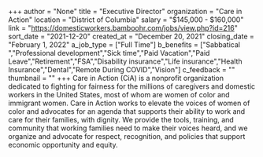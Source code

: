 +++
author = "None"
title = "Executive Director"
organization = "Care in Action"
location = "District of Columbia"
salary = "$145,000 - $160,000"
link = "https://domesticworkers.bamboohr.com/jobs/view.php?id=216"
sort_date = "2021-12-20"
created_at = "December 20, 2021"
closing_date = "February 1, 2022"
a_job_type = ["Full Time"]
b_benefits = ["Sabbatical ","Professional development","Sick time","Paid Vacation","Paid Leave","Retirement","FSA","Disability insurance","Life insurance","Health Insurance","Dental","Remote During COVID","Vision"]
c_feedback = ""
thumbnail = ""
+++
Care in Action (CiA) is a nonprofit organization dedicated to fighting for fairness for the millions of caregivers and domestic workers in the United States, most of whom are women of color and immigrant women. Care in Action works to elevate the voices of women of color and advocates for an agenda that supports their ability to work and care for their families, with dignity. We provide the tools, training, and community that working families need to make their voices heard, and we organize and advocate for respect, recognition, and policies that support economic opportunity and equity. 